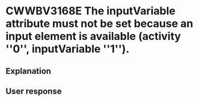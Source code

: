 # CWWBV3168E The inputVariable attribute must not be set because an input element is available (activity ''0'', inputVariable ''1'').

## Explanation

## User response